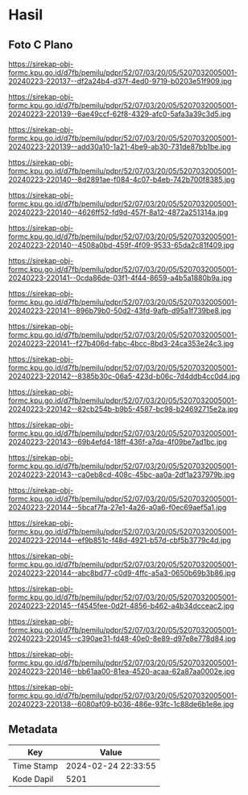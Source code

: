 # Hasil

## Foto C Plano

https://sirekap-obj-formc.kpu.go.id/d7fb/pemilu/pdpr/52/07/03/20/05/5207032005001-20240223-220137--df2a24b4-d37f-4ed0-9719-b0203e51f909.jpg

https://sirekap-obj-formc.kpu.go.id/d7fb/pemilu/pdpr/52/07/03/20/05/5207032005001-20240223-220139--6ae49ccf-62f8-4329-afc0-5afa3a39c3d5.jpg

https://sirekap-obj-formc.kpu.go.id/d7fb/pemilu/pdpr/52/07/03/20/05/5207032005001-20240223-220139--add30a10-1a21-4be9-ab30-731de87bb1be.jpg

https://sirekap-obj-formc.kpu.go.id/d7fb/pemilu/pdpr/52/07/03/20/05/5207032005001-20240223-220140--8d2891ae-f084-4c07-b4eb-742b700f8385.jpg

https://sirekap-obj-formc.kpu.go.id/d7fb/pemilu/pdpr/52/07/03/20/05/5207032005001-20240223-220140--4626ff52-fd9d-457f-8a12-4872a251314a.jpg

https://sirekap-obj-formc.kpu.go.id/d7fb/pemilu/pdpr/52/07/03/20/05/5207032005001-20240223-220140--4508a0bd-459f-4f09-9533-65da2c81f409.jpg

https://sirekap-obj-formc.kpu.go.id/d7fb/pemilu/pdpr/52/07/03/20/05/5207032005001-20240223-220141--0cda86de-03f1-4f44-8659-a4b5a1880b9a.jpg

https://sirekap-obj-formc.kpu.go.id/d7fb/pemilu/pdpr/52/07/03/20/05/5207032005001-20240223-220141--896b79b0-50d2-43fd-9afb-d95a1f739be8.jpg

https://sirekap-obj-formc.kpu.go.id/d7fb/pemilu/pdpr/52/07/03/20/05/5207032005001-20240223-220141--f27b406d-fabc-4bcc-8bd3-24ca353e24c3.jpg

https://sirekap-obj-formc.kpu.go.id/d7fb/pemilu/pdpr/52/07/03/20/05/5207032005001-20240223-220142--8385b30c-06a5-423d-b06c-7d4ddb4cc0d4.jpg

https://sirekap-obj-formc.kpu.go.id/d7fb/pemilu/pdpr/52/07/03/20/05/5207032005001-20240223-220142--82cb254b-b9b5-4587-bc98-b24692715e2a.jpg

https://sirekap-obj-formc.kpu.go.id/d7fb/pemilu/pdpr/52/07/03/20/05/5207032005001-20240223-220143--69b4efd4-18ff-436f-a7da-4f09be7ad1bc.jpg

https://sirekap-obj-formc.kpu.go.id/d7fb/pemilu/pdpr/52/07/03/20/05/5207032005001-20240223-220143--ca0eb8cd-408c-45bc-aa0a-2df1a237979b.jpg

https://sirekap-obj-formc.kpu.go.id/d7fb/pemilu/pdpr/52/07/03/20/05/5207032005001-20240223-220144--5bcaf7fa-27e1-4a26-a0a6-f0ec69aef5a1.jpg

https://sirekap-obj-formc.kpu.go.id/d7fb/pemilu/pdpr/52/07/03/20/05/5207032005001-20240223-220144--ef9b851c-f48d-4921-b57d-cbf5b3779c4d.jpg

https://sirekap-obj-formc.kpu.go.id/d7fb/pemilu/pdpr/52/07/03/20/05/5207032005001-20240223-220144--abc8bd77-c0d9-4ffc-a5a3-0650b69b3b86.jpg

https://sirekap-obj-formc.kpu.go.id/d7fb/pemilu/pdpr/52/07/03/20/05/5207032005001-20240223-220145--f4545fee-0d2f-4856-b462-a4b34dcceac2.jpg

https://sirekap-obj-formc.kpu.go.id/d7fb/pemilu/pdpr/52/07/03/20/05/5207032005001-20240223-220145--c390ae31-fd48-40e0-8e89-d97e8e778d84.jpg

https://sirekap-obj-formc.kpu.go.id/d7fb/pemilu/pdpr/52/07/03/20/05/5207032005001-20240223-220146--bb61aa00-81ea-4520-acaa-62a87aa0002e.jpg

https://sirekap-obj-formc.kpu.go.id/d7fb/pemilu/pdpr/52/07/03/20/05/5207032005001-20240223-220138--6080af09-b036-486e-93fc-1c88de6b1e8e.jpg


## Metadata

| Key        | Value               |
| ---------- | ------------------- |
| Time Stamp | 2024-02-24 22:33:55 |
| Kode Dapil | 5201                |



